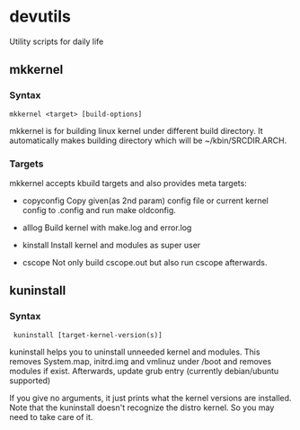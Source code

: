 devutils
========

Utility scripts for daily life

mkkernel
--------

### Syntax 
    mkkernel <target> [build-options]

mkkernel is for building linux kernel under different build
directory. It automatically makes building directory which
will be ~/kbin/SRCDIR.ARCH.

### Targets
mkkernel accepts kbuild targets and also provides meta targets:

* copyconfig
Copy given(as 2nd param) config file or current kernel
config to .config and run make oldconfig.

* alllog
Build kernel with make.log and error.log

* kinstall
Install kernel and modules as super user

* cscope
Not only build cscope.out but also run cscope afterwards.


kuninstall
----------

### Syntax
     kuninstall [target-kernel-version(s)]

kuninstall helps you to uninstall unneeded kernel and
modules. This removes System.map, initrd.img and vmlinuz
under /boot and removes modules if exist. Afterwards,
update grub entry (currently debian/ubuntu supported)

If you give no arguments, it just prints what the kernel
versions are installed.
Note that the kuninstall doesn't recognize the distro
kernel. So you may need to take care of it.

